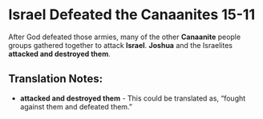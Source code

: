 Israel Defeated the Canaanites 15-11
======================================


After God defeated those armies, many of the other **Canaanite** people
groups gathered together to attack **Israel**.  **Joshua** and the
Israelites **attacked and destroyed them**.

Translation Notes:
------------------

-   **attacked and destroyed them** - This could be translated as,
    “fought against them and defeated them.”

